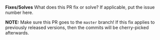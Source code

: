 **Fixes/Solves**
What does this PR fix or solve? If applicable, put the issue number here.

**NOTE:** Make sure this PR goes to the `master` branch! If this fix applies to
previously released versions, then the commits will be cherry-picked afterwards.
